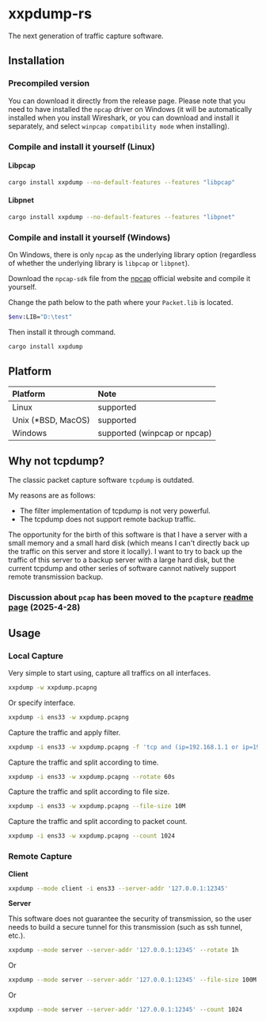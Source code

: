 # xxpdump-rs

The next generation of traffic capture software.

## Installation

### Precompiled version

You can download it directly from the release page. Please note that you need to have installed the `npcap` driver on Windows (it will be automatically installed when you install Wireshark, or you can download and install it separately, and select `winpcap compatibility mode` when installing).

### Compile and install it yourself (Linux)


#### Libpcap

```bash
cargo install xxpdump --no-default-features --features "libpcap"
```

#### Libpnet

```bash
cargo install xxpdump --no-default-features --features "libpnet"
```

### Compile and install it yourself (Windows)

On Windows, there is only `npcap` as the underlying library option (regardless of whether the underlying library is `libpcap` or `libpnet`).

Download the `npcap-sdk` file from the [npcap](https://npcap.com/) official website and compile it yourself.

Change the path below to the path where your `Packet.lib` is located.

```bash
$env:LIB="D:\test"
```

Then install it through command.

```bash
cargo install xxpdump
```

## Platform

| Platform           | Note                         |
| :----------------- | :--------------------------- |
| Linux              | supported                    |
| Unix (*BSD, MacOS) | supported                    |
| Windows            | supported (winpcap or npcap) |

## Why not tcpdump?

The classic packet capture software `tcpdump` is outdated.

My reasons are as follows:

* The filter implementation of tcpdump is not very powerful.
* The tcpdump does not support remote backup traffic.

The opportunity for the birth of this software is that I have a server with a small memory and a small hard disk (which means I can't directly back up the traffic on this server and store it locally). I want to try to back up the traffic of this server to a backup server with a large hard disk, but the current tcpdump and other series of software cannot natively support remote transmission backup.

### Discussion about `pcap` has been moved to the `pcapture` [readme page](https://github.com/rikonaka/pcapture-rs) (2025-4-28)

## Usage

### Local Capture

Very simple to start using, capture all traffics on all interfaces.

```bash
xxpdump -w xxpdump.pcapng
```

Or specify interface.

```bash
xxpdump -i ens33 -w xxpdump.pcapng
```

Capture the traffic and apply filter.

```bash
xxpdump -i ens33 -w xxpdump.pcapng -f 'tcp and (ip=192.168.1.1 or ip=192.168.1.2) and dstport=80'
```

Capture the traffic and split according to time.

```bash
xxpdump -i ens33 -w xxpdump.pcapng --rotate 60s
```

Capture the traffic and split according to file size.

```bash
xxpdump -i ens33 -w xxpdump.pcapng --file-size 10M
```

Capture the traffic and split according to packet count.

```bash
xxpdump -i ens33 -w xxpdump.pcapng --count 1024
```

### Remote Capture

**Client**

```bash
xxpdump --mode client -i ens33 --server-addr '127.0.0.1:12345'
```

**Server**

This software does not guarantee the security of transmission, so the user needs to build a secure tunnel for this transmission (such as ssh tunnel, etc.).

```bash
xxpdump --mode server --server-addr '127.0.0.1:12345' --rotate 1h
```

Or

```bash
xxpdump --mode server --server-addr '127.0.0.1:12345' --file-size 100M
```

Or

```bash
xxpdump --mode server --server-addr '127.0.0.1:12345' --count 1024
```